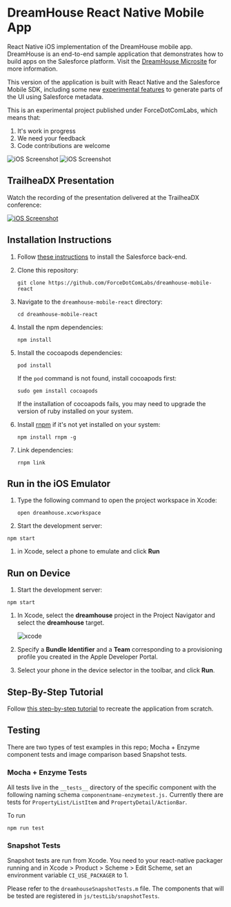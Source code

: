 # DreamHouse React Native Mobile App

React Native iOS implementation of the DreamHouse mobile app. DreamHouse is an end-to-end sample application that demonstrates how to build apps on the Salesforce platform. Visit the [DreamHouse Microsite](http://www.dreamhouseapp.io) for more information.

This version of the application is built with React Native and the Salesforce Mobile SDK, including some new [experimental features](https://github.com/ForceDotComLabs/react.force.datacontainer) to generate parts of the UI using Salesforce metadata.

This is an experimental project published under ForceDotComLabs, which means that:

1. It's work in progress
1. We need your feedback
1. Code contributions are welcome

![iOS Screenshot](/README_files/screen2.png?raw=true)  ![iOS Screenshot](/README_files/screen1.png?raw=true)

## TrailheaDX Presentation

Watch the recording of the presentation delivered at the TrailheaDX conference:

[![iOS Screenshot](tutorial_video/README_files/video2.png?raw=true)](https://www.youtube.com/watch?v=RY2vn2bT6XU)

## Installation Instructions

1. Follow [these instructions](http://dreamhouse-site.herokuapp.com/installation/) to install the Salesforce back-end.

1. Clone this repository:
    ```
    git clone https://github.com/ForceDotComLabs/dreamhouse-mobile-react
    ```

1. Navigate to the `dreamhouse-mobile-react` directory:
    ```
    cd dreamhouse-mobile-react
    ```

1. Install the npm dependencies:
    ```
    npm install
    ```

1. Install the cocoapods dependencies:
    ```
    pod install
    ```

    If the `pod` command is not found, install cocoapods first:
    ```
    sudo gem install cocoapods
    ```

    If the installation of cocoapods fails, you may need to upgrade the version of ruby installed on your system.


1. Install [rnpm](http://facebook.github.io/react-native/releases/0.24/docs/linking-libraries-ios.html#automatic-linking) if it's not yet installed on your system:
    ```
    npm install rnpm -g
    ```

1. Link dependencies:
    ```
    rnpm link
    ```

## Run in the iOS Emulator

1. Type the following command to open the project workspace in Xcode:
    ```
    open dreamhouse.xcworkspace
    ```

1. Start the development server:
  ```
  npm start
  ```

1. in Xcode, select a phone to emulate and click **Run**

## Run on Device

1. Start the development server:
  ```
  npm start
  ```

1. In Xcode, select the **dreamhouse** project in the Project Navigator and select the **dreamhouse** target.

    ![xcode](README_files/xcode_target.jpg)

1. Specify a **Bundle Identifier** and a **Team** corresponding to a provisioning profile you created in the Apple Developer Portal.

1. Select your phone in the device selector in the toolbar, and click **Run**.

## Step-By-Step Tutorial

Follow [this step-by-step tutorial](/tutorial) to recreate the application from scratch.

## Testing

There are two types of test examples in this repo; Mocha + Enzyme component tests and image comparison based Snapshot tests.

### Mocha + Enzyme Tests
All tests live in the `__tests__` directory of the specific component with the following naming schema `componentname-enzymetest.js.` Currently there are tests for `PropertyList/ListItem` and `PropertyDetail/ActionBar`.  

To run 
```
npm run test
```

### Snapshot Tests
Snapshot tests are run from Xcode. You need to your react-native packager running and in Xcode > Product > Scheme > Edit Scheme, set an environment variable `CI_USE_PACKAGER` to 1. 

Please refer to the `dreamhouseSnapshotTests.m` file. The components that will be tested are registered in `js/testLib/snapshotTests`.
